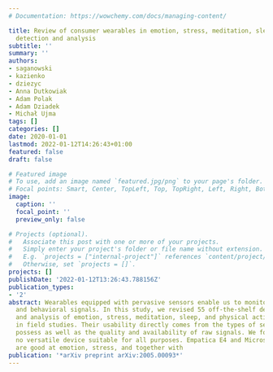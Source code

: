 ```yaml
---
# Documentation: https://wowchemy.com/docs/managing-content/

title: Review of consumer wearables in emotion, stress, meditation, sleep, and activity
  detection and analysis
subtitle: ''
summary: ''
authors:
- saganowski
- kazienko
- dziezyc
- Anna Dutkowiak
- Adam Polak
- Adam Dziadek
- Michał Ujma
tags: []
categories: []
date: 2020-01-01
lastmod: 2022-01-12T14:26:43+01:00
featured: false
draft: false

# Featured image
# To use, add an image named `featured.jpg/png` to your page's folder.
# Focal points: Smart, Center, TopLeft, Top, TopRight, Left, Right, BottomLeft, Bottom, BottomRight.
image:
  caption: ''
  focal_point: ''
  preview_only: false

# Projects (optional).
#   Associate this post with one or more of your projects.
#   Simply enter your project's folder or file name without extension.
#   E.g. `projects = ["internal-project"]` references `content/project/deep-learning/index.md`.
#   Otherwise, set `projects = []`.
projects: []
publishDate: '2022-01-12T13:26:43.788156Z'
publication_types:
- '2'
abstract: Wearables equipped with pervasive sensors enable us to monitor physiological
  and behavioral signals. In this study, we revised 55 off-the-shelf devices in recognition
  and analysis of emotion, stress, meditation, sleep, and physical activity, especially
  in field studies. Their usability directly comes from the types of sensors they
  possess as well as the quality and availability of raw signals. We found there is
  no versatile device suitable for all purposes. Empatica E4 and Microsoft Band 2
  are good at emotion, stress, and together with
publication: '*arXiv preprint arXiv:2005.00093*'
---
```

